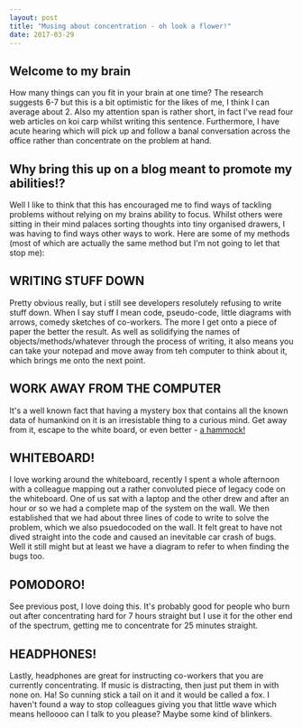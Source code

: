 ```yaml
---
layout: post
title: "Musing about concentration - oh look a flower!"
date: 2017-03-29
---
```


## Welcome to my brain
How many things can you fit in your brain at one time? The research suggests 6-7 but this is a bit optimistic for the likes of me, I think I can average about 2. Also my attention span is rather short, in fact I've read four web articles on koi carp whilst writing this sentence. Furthermore, I have acute hearing which will pick up and follow a banal conversation across the office rather than concentrate on the problem at hand.

## Why bring this up on a blog meant to promote my abilities!?
Well I like to think that this has encouraged me to find ways of tackling problems without relying on my brains ability to focus. Whilst others were sitting in their mind palaces sorting thoughts into tiny organised drawers, I was having to find ways other ways to work. Here are some of my methods (most of which are actually the same method but I'm not going to let that stop me):

## WRITING STUFF DOWN
Pretty obvious really, but i still see developers resolutely refusing to write stuff down. When I say stuff I mean code, pseudo-code, little diagrams with arrows, comedy sketches of co-workers. The more I get onto a piece of paper the better the result. As well as solidifying the names of objects/methods/whatever through the process of writing, it also means you can take your notepad and move away from teh computer to think about it, which brings me onto the next point.

## WORK AWAY FROM THE COMPUTER
It's a well known fact that having a mystery box that contains all the known data of humankind on it is an irresistable thing to a curious mind. Get away from it, escape to the white board, or even better - [a hammock!](https://www.youtube.com/watch?v=f84n5oFoZBc)

## WHITEBOARD!
I love working around the whiteboard, recently I spent a whole afternoon with a colleague mapping out a rather convoluted piece of legacy code on the whiteboard. One of us sat with a laptop and the other drew and after an hour or so we had a complete map of the system on the wall. We then established that we had about three lines of code to write to solve the problem, which we also psuedocoded on the wall. It felt great to have not dived straight into the code and caused an inevitable car crash of bugs. Well it still might but at least we have a diagram to refer to when finding the bugs too.

## POMODORO!
See previous post, I love doing this. It's probably good for people who burn out after concentrating hard for 7 hours straight but I use it for the other end of the spectrum, getting me to concentrate for 25 minutes straight.

## HEADPHONES!
Lastly, headphones are great for instructing co-workers that you are currently concentrating. If music is distracting, then just put them in with none on. Ha! So cunning stick a tail on it and it would be called a fox. I haven't found a way to stop colleagues giving you that little wave which means helloooo can I talk to you please? Maybe some kind of blinkers.
